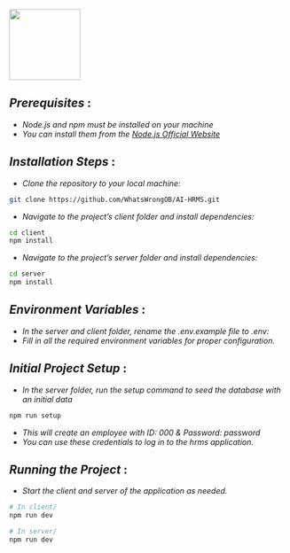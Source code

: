 <div>
    <a href="https://metrohrms.netlify.app">
  <img src="https://metrohrms.netlify.app/metro.png" width="128px" />
    </a>
</div>

## _Prerequisites_ :
 
- _Node.js and npm must be installed on your machine_
- _You can install them from the [Node.js Official Website](https://nodejs.org/)_

## _Installation Steps_ :

- _Clone the repository to your local machine:_
```bash
git clone https://github.com/WhatsWrongOB/AI-HRMS.git
```
- _Navigate to the project’s client folder and install dependencies:_
```bash
cd client
npm install
```

- _Navigate to the project’s server folder and install dependencies:_
```bash
cd server
npm install
```

## _Environment Variables_ :

- _In the server and client folder, rename the .env.example file to .env:_
- _Fill in all the required environment variables for proper configuration._

## _Initial Project Setup_ :

- _In the server folder, run the setup command to seed the database with an initial data_
```bash
npm run setup
```
- _This will create an employee with ID: 000 & Password: password_
- _You can use these credentials to log in to the hrms application._

## _Running the Project_ :

- _Start the client and server of the application as needed._
```bash
# In client/
npm run dev

# In server/
npm run dev
```
